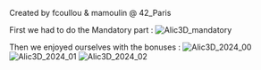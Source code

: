 Created by fcoullou & mamoulin @ 42_Paris

First we had to do the Mandatory part :
![Alic3D_mandatory](https://github.com/user-attachments/assets/76a000e9-9f22-4f69-a47c-50419503e0d2)

Then we enjoyed ourselves with the bonuses :
![Alic3D_2024_00](https://github.com/user-attachments/assets/f42bea0c-141c-4b43-8de2-cb806571c3d8)
![Alic3D_2024_01](https://github.com/user-attachments/assets/096747ec-9016-4e55-8d1a-e027f087aa10)
![Alic3D_2024_02](https://github.com/user-attachments/assets/3c5aea4e-cd9c-4a5a-8952-285fab934bb9)
